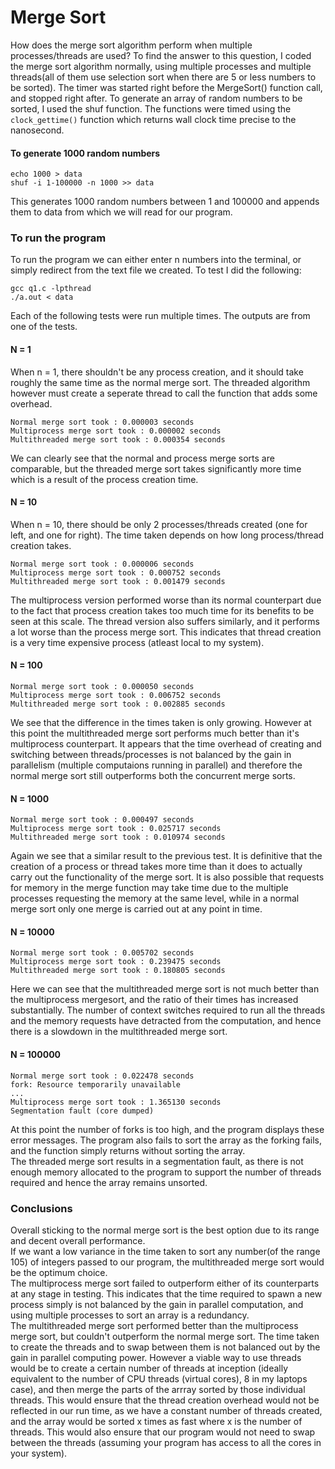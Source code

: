 # Merge Sort
How does the merge sort algorithm perform when multiple processes/threads are used?
To find the answer to this question, I coded the merge sort algorithm normally, using multiple processes and multiple threads(all of them use selection sort when there are 5 or less numbers to be sorted). The timer was started right before the MergeSort() function call, and stopped right after. To generate an array of random numbers to be sorted, I used the shuf function. The functions were timed using the ```clock_gettime()``` function which returns wall clock time precise to the nanosecond.
#### To generate 1000 random numbers
```
echo 1000 > data
shuf -i 1-100000 -n 1000 >> data
```
This generates 1000 random numbers between 1 and 100000 and appends them to data from which we will read for our program.

### To run the program
To run the program we can either enter n numbers into the terminal, or simply redirect from the text file we created. To test I did the following:
```
gcc q1.c -lpthread
./a.out < data
```
Each of the following tests were run multiple times. The outputs are from one of the tests.

#### N = 1
When n = 1, there shouldn't be any process creation, and it should take roughly the same time as the normal merge sort. The threaded algorithm however must create a seperate thread to call the function that adds some overhead.
```
Normal merge sort took : 0.000003 seconds
Multiprocess merge sort took : 0.000002 seconds
Multithreaded merge sort took : 0.000354 seconds

```
We can clearly see that the normal and process merge sorts are comparable, but the threaded merge sort takes significantly more time which is a result of the process creation time.  

#### N = 10
When n = 10, there should be only 2 processes/threads created (one for left, and one for right). The time taken depends on how long process/thread creation takes.
```
Normal merge sort took : 0.000006 seconds
Multiprocess merge sort took : 0.000752 seconds
Multithreaded merge sort took : 0.001479 seconds
```
The multiprocess version performed worse than its normal counterpart due to the fact that process creation takes too much time for its benefits to be seen at this scale.
The thread version also suffers similarly, and it performs a lot worse than the process merge sort. This indicates that thread creation is a very time expensive process (atleast local to my system).

#### N = 100
```
Normal merge sort took : 0.000050 seconds
Multiprocess merge sort took : 0.006752 seconds
Multithreaded merge sort took : 0.002885 seconds
```
We see that the difference in the times taken is only growing. However at this point the multithreaded merge sort performs much better than it's multiprocess counterpart. It appears that the time overhead of creating and switching between threads/processes is not balanced by the gain in parallelism (multiple computaions running in parallel) and therefore the normal merge sort still outperforms both the concurrent merge sorts.

#### N = 1000
```
Normal merge sort took : 0.000497 seconds
Multiprocess merge sort took : 0.025717 seconds
Multithreaded merge sort took : 0.010974 seconds
```
Again we see that a similar result to the previous test. It is definitive that the creation of a process or thread takes more time than it does to actually carry out the functionality of the merge sort. It is also possible that requests for memory in the merge function may take time due to the multiple processes requesting the memory at the same level, while in a normal merge sort only one merge is carried out at any point in time.  

#### N = 10000
```
Normal merge sort took : 0.005702 seconds
Multiprocess merge sort took : 0.239475 seconds
Multithreaded merge sort took : 0.180805 seconds
```
Here we can see that the multithreaded merge sort is not much better than the multiprocess mergesort, and the ratio of their times has increased substantially. The number of context switches required to run all the threads and the memory requests have detracted from the computation, and hence there is a slowdown in the multithreaded merge sort.  


#### N = 100000
```
Normal merge sort took : 0.022478 seconds
fork: Resource temporarily unavailable
...
Multiprocess merge sort took : 1.365130 seconds
Segmentation fault (core dumped)

```
At this point the number of forks is too high, and the program displays these error messages. The program also fails to sort the array as the forking fails, and the function simply returns without sorting the array.  
The threaded merge sort results in a segmentation fault, as there is not enough memory allocated to the program to support the number of threads required and hence the array remains unsorted.  

### Conclusions
Overall sticking to the normal merge sort is the best option due to its range and decent overall performance.  
If we want a low variance in the time taken to sort any number(of the range 10<exp>5</exp>) of integers passed to our program, the multithreaded merge sort would be the optimum choice.  
The multiprocess merge sort failed to outperform either of its counterparts at any stage in testing. This indicates that the time required to spawn a new process simply is not balanced by the gain in parallel computation, and using multiple processes to sort an array is a redundancy.  
The multithreaded merge sort performed better than the multiprocess merge sort, but couldn't outperform the normal merge sort. The time taken to create the threads and to swap between them is not balanced out by the gain in parallel computing power. However a viable way to use threads would be to create a certain number of threads at inception (ideally equivalent to the number of CPU threads (virtual cores), 8 in my laptops case), and then merge the parts of the arrray sorted by those individual threads. This would ensure that the thread creation overhead would not be reflected in our run time, as we have a constant number of threads created, and the array would be sorted x times as fast where x is the number of threads. This would also ensure that our program would not need to swap between the threads (assuming your program has access to all the cores in your system). 
